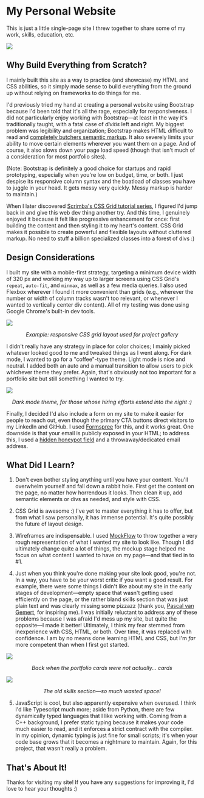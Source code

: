 # My Personal Website

This is just a little single-page site I threw together to share some of my work, skills, education, etc.

![](https://user-images.githubusercontent.com/19352442/59554876-ece7b880-8f77-11e9-972c-cd5c79a99ec8.png)

## Why Build Everything from Scratch?

I mainly built this site as a way to practice (and showcase) my HTML and CSS abilities, so it simply made sense to build everything from the ground up without relying on frameworks to do things for me.

I'd previously tried my hand at creating a personal website using Bootstrap because I'd been told that it's all the rage, especially for responsiveness. I did not particularly enjoy working with Bootstrap—at least in the way it's traditionally taught, with a fatal case of *divitis* left and right. My biggest problem was legibility and organization; Bootstrap makes HTML difficult to read and [completely butchers semantic markup](https://coderwall.com/p/wixovg/bootstrap-without-all-the-debt). It also severely limits your ability to move certain elements wherever you want them on a page. And of course, it also slows down your page load speed (though that isn't much of a consideration for most portfolio sites).

(Note: Bootstrap is definitely a good choice for startups and rapid prototyping, especially when you're low on budget, time, or both. I just despise its responsive column syntax and the boatload of classes you have to juggle in your head. It gets messy very quickly. Messy markup is harder to maintain.)

When I later discovered [Scrimba's CSS Grid tutorial series](https://scrimba.com/g/gR8PTE), I figured I'd jump back in and give this web dev thing another try. And this time, I genuinely enjoyed it because it felt like progressive enhancement for once: first building the content and then styling it to my heart's content. CSS Grid makes it possible to create powerful and flexible layouts without cluttered markup. No need to stuff a billion specialized classes into a forest of divs :)

## Design Considerations

I built my site with a mobile-first strategy, targeting a minimum device width of 320 px and working my way up to larger screens using CSS Grid's `repeat`, `auto-fit`, and `minmax`, as well as a few media queries. I also used Flexbox wherever I found it more convenient than grids (e.g., wherever the number or width of column tracks wasn't too relevant, or whenever I wanted to vertically center div content). All of my testing was done using Google Chrome's built-in dev tools.

![](https://user-images.githubusercontent.com/19352442/59555024-47821400-8f7a-11e9-8168-46c33d38bd62.png)

<p align="center"><i>Example: responsive CSS grid layout used for project gallery</i></p>

I didn't really have any strategy in place for color choices; I mainly picked whatever looked good to me and tweaked things as I went along. For dark mode, I wanted to go for a "coffee"-type theme. Light mode is nice and neutral. I added both an auto and a manual transition to allow users to pick whichever theme they prefer. Again, that's obviously not too important for a portfolio site but still something I wanted to try.

![](https://user-images.githubusercontent.com/19352442/59555051-c0816b80-8f7a-11e9-947d-6b2a9cebdd9b.png)

<p align="center"><i>Dark mode theme, for those whose hiring efforts extend into the night :)</i></p>

Finally, I decided I'd also include a form on my site to make it easier for people to reach out, even though the primary CTA buttons direct visitors to my LinkedIn and GitHub. I used [Formspree](https://github.com/formspree/formspree) for this, and it works great. One downside is that your email is publicly exposed in your HTML; to address this, I used a [hidden honeypot field](https://help.formspree.io/hc/en-us/articles/360013580813-Honeypot-spam-filtering) and a throwaway/dedicated email address.

## What Did I Learn?

1. Don't even bother styling anything until you have your content. You'll overwhelm yourself and fall down a rabbit hole. First get the content on the page, no matter how horrendous it looks. Then clean it up, add semantic elements or divs as needed, and style with CSS.

2. CSS Grid is awesome :) I've yet to master everything it has to offer, but from what I saw personally, it has immense potential. It's quite possibly the future of layout design.

3. Wireframes are indispensable. I used [MockFlow](https://www.mockflow.com/) to throw together a very rough representation of what I wanted my site to look like. Though I did ultimately change quite a lot of things, the mockup stage helped me focus on what content I wanted to have on my page—and that tied in to #1.

4. Just when you think you're done making your site look good, you're not. In a way, you have to be your worst critic if you want a good result. For example, there were some things I didn't like about my site in the early stages of development—empty space that wasn't getting used efficiently on the page, or the rather bland skills section that was just plain text and was clearly missing some pizzazz (thank you, [Pascal van Gemert](http://www.pascalvangemert.nl/), for inspiring me). I was initially reluctant to address any of these problems because I was afraid I'd mess up my site, but quite the opposite—I made it better! Ultimately, I think my fear stemmed from inexperience with CSS, HTML, or both. Over time, it was replaced with confidence. I am by no means done learning HTML and CSS, but I'm *far* more competent than when I first got started.

![](https://user-images.githubusercontent.com/19352442/59555102-8369a900-8f7b-11e9-9806-4102d56424be.png)

<p align="center"><i>Back when the portfolio cards were not actually... cards</i></p>

![](https://user-images.githubusercontent.com/19352442/59555081-4e5d5680-8f7b-11e9-8445-0a5079f20212.png)

<p align="center"><i>The old skills section—so much wasted space!</i></p>

5. JavaScript is cool, but also apparently expensive when overused. I think I'd like Typescript much more; aside from Python, there are few dynamically typed languages that I like working with. Coming from a C++ background, I prefer static typing because it makes your code much easier to read, and it enforces a strict contract with the compiler. In my opinion, dynamic typing is just fine for small scripts; it's when your code base grows that it becomes a nightmare to maintain. Again, for this project, that wasn't really a problem.

## That's About It!

Thanks for visiting my site! If you have any suggestions for improving it, I'd love to hear your thoughts :)
